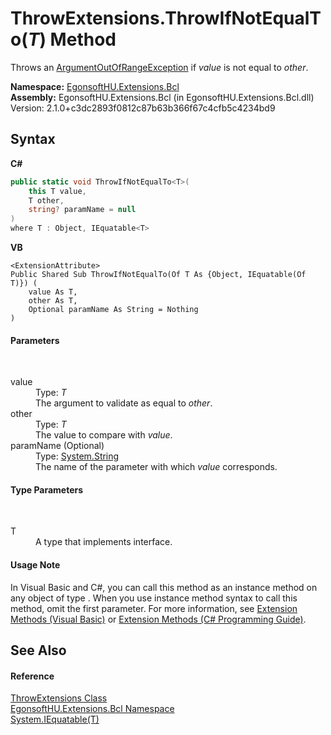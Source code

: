 # ThrowExtensions.ThrowIfNotEqualTo(*T*) Method 
 

Throws an <a href="https://learn.microsoft.com/dotnet/api/system.argumentoutofrangeexception" target="_blank" rel="noopener noreferrer">ArgumentOutOfRangeException</a> if *value* is not equal to *other*.

**Namespace:**&nbsp;<a href="N_EgonsoftHU_Extensions_Bcl.md">EgonsoftHU.Extensions.Bcl</a><br />**Assembly:**&nbsp;EgonsoftHU.Extensions.Bcl (in EgonsoftHU.Extensions.Bcl.dll) Version: 2.1.0+c3dc2893f0812c87b63b366f67c4cfb5c4234bd9

## Syntax

**C#**<br />
``` C#
public static void ThrowIfNotEqualTo<T>(
	this T value,
	T other,
	string? paramName = null
)
where T : Object, IEquatable<T>

```

**VB**<br />
``` VB
<ExtensionAttribute>
Public Shared Sub ThrowIfNotEqualTo(Of T As {Object, IEquatable(Of T)}) ( 
	value As T,
	other As T,
	Optional paramName As String = Nothing
)
```


#### Parameters
&nbsp;<dl><dt>value</dt><dd>Type: *T*<br />The argument to validate as equal to *other*.</dd><dt>other</dt><dd>Type: *T*<br />The value to compare with *value*.</dd><dt>paramName (Optional)</dt><dd>Type: <a href="https://learn.microsoft.com/dotnet/api/system.string" target="_blank" rel="noopener noreferrer">System.String</a><br />The name of the parameter with which *value* corresponds.</dd></dl>

#### Type Parameters
&nbsp;<dl><dt>T</dt><dd>A type that implements  interface.</dd></dl>

#### Usage Note
In Visual Basic and C#, you can call this method as an instance method on any object of type . When you use instance method syntax to call this method, omit the first parameter. For more information, see <a href="https://docs.microsoft.com/dotnet/visual-basic/programming-guide/language-features/procedures/extension-methods" target="_blank" rel="noopener noreferrer">Extension Methods (Visual Basic)</a> or <a href="https://docs.microsoft.com/dotnet/csharp/programming-guide/classes-and-structs/extension-methods" target="_blank" rel="noopener noreferrer">Extension Methods (C# Programming Guide)</a>.

## See Also


#### Reference
<a href="T_EgonsoftHU_Extensions_Bcl_ThrowExtensions.md">ThrowExtensions Class</a><br /><a href="N_EgonsoftHU_Extensions_Bcl.md">EgonsoftHU.Extensions.Bcl Namespace</a><br /><a href="https://learn.microsoft.com/dotnet/api/system.iequatable-1" target="_blank" rel="noopener noreferrer">System.IEquatable(T)</a><br />